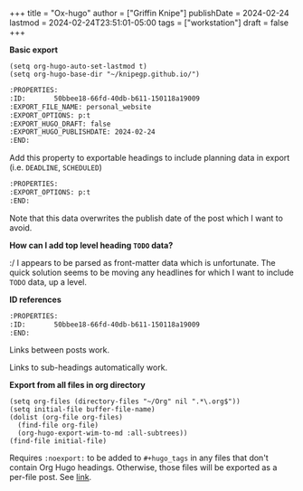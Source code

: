 +++
title = "Ox-hugo"
author = ["Griffin Knipe"]
publishDate = 2024-02-24
lastmod = 2024-02-24T23:51:01-05:00
tags = ["workstation"]
draft = false
+++

**Basic export**

```elisp
(setq org-hugo-auto-set-lastmod t)
(setq org-hugo-base-dir "~/knipegp.github.io/")
```

```org
:PROPERTIES:
:ID:       50bbee18-66fd-40db-b611-150118a19009
:EXPORT_FILE_NAME: personal_website
:EXPORT_OPTIONS: p:t
:EXPORT_HUGO_DRAFT: false
:EXPORT_HUGO_PUBLISHDATE: 2024-02-24
:END:
```

Add this property to exportable headings to include planning data in export (i.e. `DEADLINE`, `SCHEDULED`)

```org
:PROPERTIES:
:EXPORT_OPTIONS: p:t
:END:
```

Note that this data overwrites the publish date of the post which I want to avoid.

**How can I add top level heading `TODO` data?**

:/ I appears to be parsed as front-matter data which is unfortunate. The quick solution seems to be moving any headlines for which I want to include `TODO` data, up a level.

**ID references**

```org
:PROPERTIES:
:ID:       50bbee18-66fd-40db-b611-150118a19009
:END:
```

Links between posts work.

Links to sub-headings automatically work.

**Export from all files in org directory**

```elisp
(setq org-files (directory-files "~/Org" nil ".*\.org$"))
(setq initial-file buffer-file-name)
(dolist (org-file org-files)
  (find-file org-file)
  (org-hugo-export-wim-to-md :all-subtrees))
(find-file initial-file)
```

Requires `:noexport:` to be added to `#+hugo_tags` in any files that don't contain Org Hugo headings. Otherwise, those files will be exported as a per-file post. See [link](https://ox-hugo.scripter.co/doc/tags-and-categories/#marking-files-to-not-be-exported).
